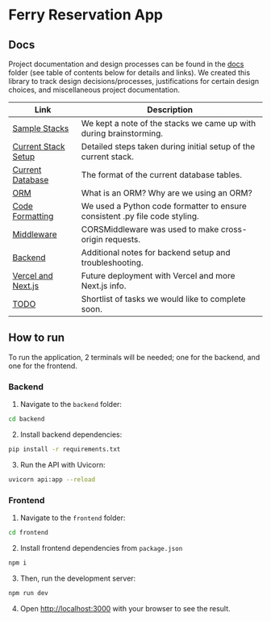 # Ferry Reservation App

## Docs

Project documentation and design processes can be found in the [docs](./docs/) folder (see table of contents below for details and links). We created this library to track design decisions/processes, justifications for certain design choices, and miscellaneous project documentation.

| Link | Description |
| --- | --- |
| [Sample Stacks](docs/sample-stack.md) | We kept a note of the stacks we came up with during brainstorming. |
| [Current Stack Setup](docs/cole-stack-setup-steps.md) | Detailed steps taken during initial setup of the current stack. |
| [Current Database](docs/database-tables.md) | The format of the current database tables. |
| [ORM](docs/orm.md) | What is an ORM? Why are we using an ORM? |
| [Code Formatting](docs/code-formatting.md) | We used a Python code formatter to ensure consistent .py file code styling. |
| [Middleware](docs/middleware.md) | CORSMiddleware was used to make cross-origin requests. |
| [Backend](docs/backend.md) | Additional notes for backend setup and troubleshooting. |
| [Vercel and Next.js](docs/vercel-nextjs.md) | Future deployment with Vercel and more Next.js info. |
| [TODO](docs/todo.md) | Shortlist of tasks we would like to complete soon. |

## How to run

To run the application, 2 terminals will be needed; one for the backend, and one for the frontend.

### Backend

1. Navigate to the `backend` folder: 

```bash
cd backend
```

2. Install backend dependencies:

```bash
pip install -r requirements.txt
```

3. Run the API with Uvicorn:

```bash
uvicorn api:app --reload
```

### Frontend

1. Navigate to the `frontend` folder: 

```bash
cd frontend
```

2. Install frontend dependencies from `package.json`

```bash
npm i
```

3. Then, run the development server:

```bash
npm run dev
```

4. Open [http://localhost:3000](http://localhost:3000) with your browser to see the result.
